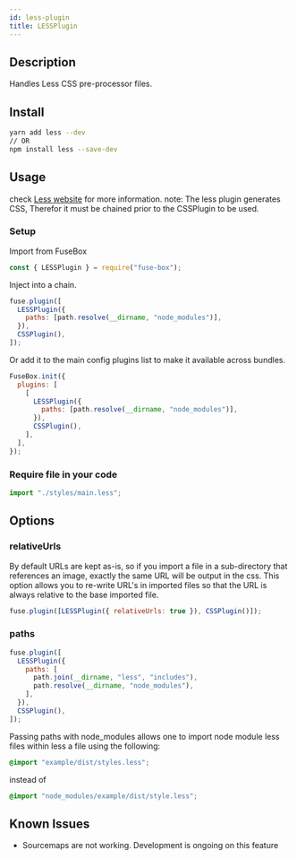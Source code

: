 ```yaml
---
id: less-plugin
title: LESSPlugin
---
```


## Description

Handles Less CSS pre-processor files.

## Install

```bash
yarn add less --dev
// OR
npm install less --save-dev
```

## Usage

check [Less website](http://lesscss.org/) for more information. note: The less
plugin generates CSS, Therefor it must be chained prior to the CSSPlugin to be
used.

### Setup

Import from FuseBox

```js
const { LESSPlugin } = require("fuse-box");
```

Inject into a chain.

```js
fuse.plugin([
  LESSPlugin({
    paths: [path.resolve(__dirname, "node_modules")],
  }),
  CSSPlugin(),
]);
```

Or add it to the main config plugins list to make it available across bundles.

```js
FuseBox.init({
  plugins: [
    [
      LESSPlugin({
        paths: [path.resolve(__dirname, "node_modules")],
      }),
      CSSPlugin(),
    ],
  ],
});
```

### Require file in your code

```js
import "./styles/main.less";
```

## Options

### relativeUrls

By default URLs are kept as-is, so if you import a file in a sub-directory that
references an image, exactly the same URL will be output in the css. This option
allows you to re-write URL's in imported files so that the URL is always
relative to the base imported file.

```js
fuse.plugin([LESSPlugin({ relativeUrls: true }), CSSPlugin()]);
```

### paths

```js
fuse.plugin([
  LESSPlugin({
    paths: [
      path.join(__dirname, "less", "includes"),
      path.resolve(__dirname, "node_modules"),
    ],
  }),
  CSSPlugin(),
]);
```

Passing paths with node_modules allows one to import node module less files
within less a file using the following:

```css
@import "example/dist/styles.less";
```

instead of

```css
@import "node_modules/example/dist/style.less";
```

## Known Issues

- Sourcemaps are not working. Development is ongoing on this feature

